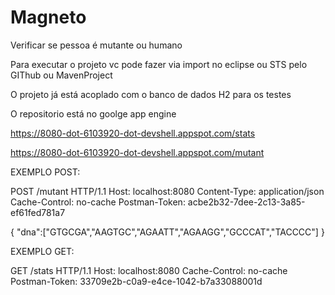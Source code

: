 # Magneto
Verificar se pessoa é mutante ou humano

Para executar o projeto vc pode fazer via import no eclipse ou STS pelo GIThub ou MavenProject

O projeto já está acoplado com o banco de dados H2 para os testes


O repositorio está no goolge app engine

https://8080-dot-6103920-dot-devshell.appspot.com/stats


https://8080-dot-6103920-dot-devshell.appspot.com/mutant

EXEMPLO POST:


POST /mutant HTTP/1.1
Host: localhost:8080
Content-Type: application/json
Cache-Control: no-cache
Postman-Token: acbe2b32-7dee-2c13-3a85-ef61fed781a7

{
	"dna":["GTGCGA","AAGTGC","AGAATT","AGAAGG","GCCCAT","TACCCC"]
}

EXEMPLO GET:

GET /stats HTTP/1.1
Host: localhost:8080
Cache-Control: no-cache
Postman-Token: 33709e2b-c0a9-e4ce-1042-b7a33088001d



